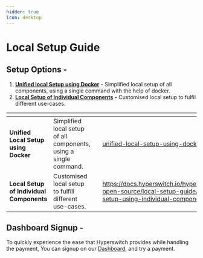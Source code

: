 ```yaml
---
hidden: true
icon: desktop
---
```


# Local Setup Guide

## Setup Options -&#x20;

1. [**Unified local Setup using Docker**](overview/unified-local-setup-using-docker/) **-** Simplified local setup of all components, using a single command with the help of docker.
2. [**Local Setup of Individual Components**](overview/local-setup-using-individual-components/) **-** Customised local setup to fulfil different use-cases.

<table data-card-size="large" data-view="cards"><thead><tr><th></th><th></th><th data-hidden></th><th data-hidden data-card-target data-type="content-ref"></th><th data-hidden data-card-cover data-type="files"></th></tr></thead><tbody><tr><td><strong>Unified Local Setup using Docker</strong></td><td>Simplified local setup of all components, using a single command.</td><td></td><td><a href="overview/unified-local-setup-using-docker/">unified-local-setup-using-docker</a></td><td><a href="../.gitbook/assets/HS x Docker.png">HS x Docker.png</a></td></tr><tr><td><strong>Local Setup of Individual Components</strong></td><td>Customised local setup to fulfill different use-cases.</td><td></td><td><a href="https://docs.hyperswitch.io/hyperswitch-open-source/local-setup-guide/local-setup-using-individual-components">https://docs.hyperswitch.io/hyperswitch-open-source/local-setup-guide/local-setup-using-individual-components</a></td><td><a href="../.gitbook/assets/HS + Components (3).png">HS + Components (3).png</a></td></tr></tbody></table>

## Dashboard Signup -&#x20;

To quickly experience the ease that Hyperswitch provides while handling the payment, You can signup on our [Dashboard](https://app.hyperswitch.io/), and try a payment.

